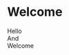 
<h1 class="hiddenFeature">Welcome</h1>
<div id="siteGreeting">
    <div>Hello</div>
    <div>And</div>
    <div>Welcome</div>
</div>